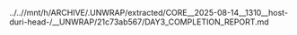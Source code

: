 ../..//mnt/h/ARCHIVE/.UNWRAP/extracted/CORE__2025-08-14__1310__host-duri-head-/__UNWRAP/21c73ab567/DAY3_COMPLETION_REPORT.md